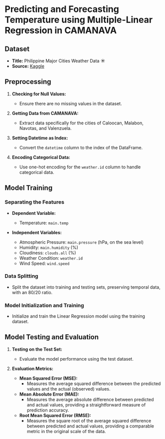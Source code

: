 # Predicting and Forecasting Temperature using Multiple-Linear Regression in CAMANAVA

## Dataset
- **Title:** Philippine Major Cities Weather Data ☀️
- **Source:** [Kaggle](https://doi.org/10.34740/KAGGLE/DS/3990689)

## Preprocessing
1. **Checking for Null Values:**
   - Ensure there are no missing values in the dataset.
   
2. **Getting Data from CAMANAVA:**
   - Extract data specifically for the cities of Caloocan, Malabon, Navotas, and Valenzuela.

3. **Setting Datetime as Index:**
   - Convert the `datetime` column to the index of the DataFrame.

4. **Encoding Categorical Data:**
   - Use one-hot encoding for the `weather.id` column to handle categorical data.

## Model Training
### Separating the Features
- **Dependent Variable:**
  - Temperature: `main.temp`

- **Independent Variables:**
  - Atmospheric Pressure: `main.pressure` (hPa, on the sea level)
  - Humidity: `main.humidity` (%)
  - Cloudiness: `clouds.all` (%)
  - Weather Condition: `weather.id`
  - Wind Speed: `wind.speed`

### Data Splitting
- Split the dataset into training and testing sets, preserving temporal data, with an 80/20 ratio.

### Model Initialization and Training
- Initialize and train the Linear Regression model using the training dataset.

## Model Testing and Evaluation
1. **Testing on the Test Set:**
   - Evaluate the model performance using the test dataset.

2. **Evaluation Metrics:**
   - **Mean Squared Error (MSE):**
     - Measures the average squared difference between the predicted values and the actual (observed) values.
   - **Mean Absolute Error (MAE):**
     - Measures the average absolute difference between predicted and actual values, providing a straightforward measure of prediction accuracy.
   - **Root Mean Squared Error (RMSE):**
     - Measures the square root of the average squared difference between predicted and actual values, providing a comparable metric in the original scale of the data.

